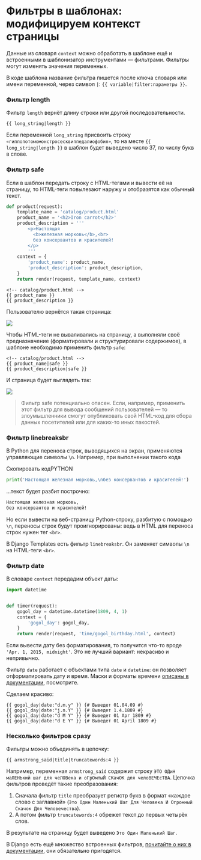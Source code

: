 # Фильтры в шаблонах: модифицируем контекст страницы

Данные из словаря `context` можно обработать в шаблоне ещё и встроенными в шаблонизатор инструментами — фильтрами. Фильтры могут изменять значения переменных.

В коде шаблона название фильтра пишется после ключа словаря или имени переменной, через символ `|`: `{{ variable|filter:параметры }}`.

### Фильтр length

Фильтр `length` вернёт длину строки или другой последовательности.

```jinja2
{{ long_string|length }} 
```

Если переменной `long_string` присвоить строку `«гиппопотомомонстросесквиппедалиофобия»`, то на месте `{{ long_string|length }}` в шаблон будет выведено число 37, по числу букв в слове.

### Фильтр safe

Если в шаблон передать строку с HTML-тегами и вывести её на страницу, то HTML-теги повылезают наружу и отобразятся как обычный текст.

```python
def product(request):
    template_name = 'catalog/product.html'
    product_name = '<h2>Iron carrot</h2>'
    product_description = '''
        <p>Настоящая 
          <b>железная морковь</b>,<br>
          без консервантов и красителей!
        </p>
        '''
    context = {
        'product_name': product_name,
        'product_description': product_description,
    }
    return render(request, template_name, context) 
```

```jinja2
<!-- catalog/product.html --> 
{{ product_name }}
{{ product_description }} 
```

Пользователю вернётся такая страница:

![](https://pictures.s3.yandex.net/resources/S01_109_1676930445.png)

Чтобы HTML-теги не вываливались на страницу, а выполняли своё предназначение (форматировали и структурировали содержимое), в шаблоне необходимо применить фильтр `safe`:

```jinja2
<!-- catalog/product.html --> 
{{ product_name|safe }}
{{ product_description|safe }} 
```

И страница будет выглядеть так:

![](https://pictures.s3.yandex.net/resources/S01_110_1676930457.png)

> Фильтр safe потенциально опасен. Если, например, применить этот фильтр для вывода сообщений пользователей — то злоумышленники смогут опубликовать свой HTML-код для сбора данных посетителей или для каких-то иных пакостей.

### Фильтр linebreaksbr

В Python для переноса строк, выводящихся на экран, применяются управляющие символы `\n`. Например, при выполнении такого кода

Скопировать кодPYTHON
```python
print('Настоящая железная морковь,\nбез консервантов и красителей!') 
```

…текст будет разбит построчно:

```bash
Настоящая железная морковь, 
без консервантов и красителей! 
```

Но если вывести на веб-страницу Python-строку, разбитую с помощью `\n`, переносы строк будут проигнорированы: ведь в HTML для переноса строк нужен тег `<br>`.

В Django Templates есть фильтр `linebreaksbr`. Он заменяет символы `\n` на HTML-теги `<br>`.

### Фильтр date

В словаре `context` передадим объект даты:

```python
import datetime


def timer(request):
    gogol_day = datetime.datetime(1809, 4, 1)
    context = {
        'gogol_day': gogol_day,
    }
    return render(request, 'time/gogol_birthday.html', context) 
```

Если вывести дату без форматирования, то получится что-то вроде `'Apr. 1, 2015, midnight'`. Это не лучший вариант: некрасиво и непривычно.

Фильтр `date` работает с объектами типа `date` и `datetime`: он позволяет отформатировать дату и время. Маски и форматы времени [описаны в документации](https://docs.djangoproject.com/en/3.2/ref/templates/builtins/#date), посмотрите.

Сделаем красиво:

```django
{{ gogol_day|date:"d.m.y" }} {# Выведет 01.04.09 #}
{{ gogol_day|date:"j.n.Y" }} {# Выведет 1.4.1809 #}
{{ gogol_day|date:"d M Y" }} {# Выведет 01 Apr 1809 #}
{{ gogol_day|date:"d E Y" }} {# Выведет 01 April 1809 #}       
```

### Несколько фильтров сразу

Фильтры можно объединять в цепочку:

```django
{{ armstrong_said|title|truncatewords:4 }} 
```

Например, переменная `armstrong_said` содержит строку `ЭТО ОДиН маЛЕНЬкий шаг для чеЛОВека и оГрОмНыЙ СКачОК для челоВЕЧЕсТВА`. Цепочка фильтров проведёт такие преобразования:

1. Сначала фильтр `title` преобразует регистр букв в формат «каждое слово с заглавной» (`Это Один Маленький Шаг Для Человека И Огромный Скачок Для Человечества`).
2. А потом фильтр `truncatewords:4` обрежет текст до первых четырёх слов.

В результате на страницу будет выведено `Это Один Маленький Шаг`.

В Django есть ещё множество встроенных фильтров, [почитайте о них в документации](https://docs.djangoproject.com/en/3.2/ref/templates/builtins/#ref-templates-builtins-filters), они обязательно пригодятся.